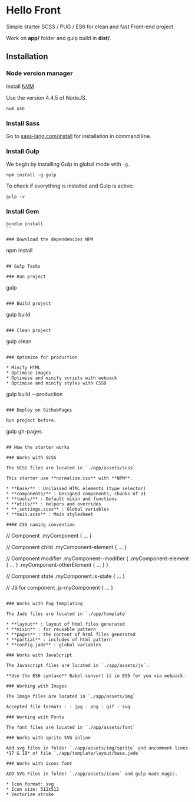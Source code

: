 # Hello Front

Simple starter SCSS / PUG / ES6  for clean and fast Front-end project.

Work on **app/** folder and gulp build in **dist/**.

## Installation

### Node version manager

Install [NVM](https://github.com/creationix/nvm)

Use the version 4.4.5 of NodeJS.

```
nvm use
```

### Install Sass

Go to [sass-lang.com/install](http://sass-lang.com/install) for installation in command line.

### Install Gulp
We begin by installing Gulp in global mode with `-g`.

```
npm install -g gulp
```

To check if everything is installed and Gulp is active:

```
gulp -v
```

### Install Gem

```
bundle install
``

### Download the dependencies NPM

```
npm install
```

## Gulp Tasks

### Run project

```
gulp
```

### Build project

```
gulp build
```

### Clean project

```
gulp clean
```

### Optimize for production

* Minify HTML
* Optimise images
* Optimise and minify scripts with webpack
* Optimise and minify styles with CSSO

```
gulp build --production
```

### Deploy on GithubPages

Run project before.

```
gulp gh-pages
```

## How the starter works

### Works with SCSS

The SCSS files are located in `./app/assets/scss`

This starter use **normalize.css** with **NPM**.

* **base/** : Unclassed HTML elements (type selector)
* **components/** : Designed components, chunks of UI
* **tools/** : Default mixin and functions
* **utils/** : Helpers and overrides
* **_settings.scss** : Global variables
* **main.scss** : Main stylesheet

#### CSS naming convention

```
// Component
.myComponent { … }

// Component child
.myComponent-element { … }

// Component modifier
.myComponent--modifier {
	.myComponent-element { … }
	.myComponent-otherElement { … }
}

// Component state
.myComponent.is-state { … }

// JS for component
.js-myComponent { … }

```

### Works with Pug templating

The Jade files are located in `./app/template`

* **layout** : layout of html files generated
* **mixin** : for reusable pattern
* **pages** : the content of html files generated
* **partial** : includes of html pattern
* **config.jade** : global variables

### Works with JavaScript

The Javascript files are located in `./app/assets/js`.

**Use the ES6 syntaxe** Babel convert it in ES5 for you via webpack.

### Working with Images

The Image files are located in `./app/assets/img`

Accepted file formats : - jpg - png - gif - svg

### Working with Fonts

The font files are located in `./app/assets/font`

### Works with sprite SVG inline

Add svg files in folder `./app/assets/img/sprite` and uncomment lines *17 & 18* of file `./app/template/layout/base.jade`

### Works with icons font

ADD SVG Files in folder `./app/assets/icons` and gulp made magic.

* Icon format: svg
* Icon size: 512x512
* Vectorize stroke
